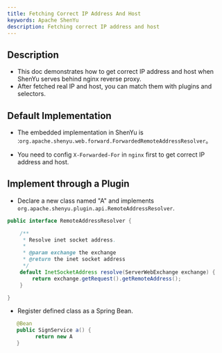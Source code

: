 ```yaml
---
title: Fetching Correct IP Address And Host
keywords: Apache ShenYu
description: Fetching correct IP address and host
---
```


## Description

* This doc demonstrates how to get correct IP address and host when ShenYu serves behind nginx reverse proxy.
* After fetched real IP and host, you can match them with plugins and selectors.

## Default Implementation

*  The embedded implementation in ShenYu is :`org.apache.shenyu.web.forward.ForwardedRemoteAddressResolver`。

*  You need to config `X-Forwarded-For` in `nginx` first to get correct IP address and host.


## Implement through a Plugin

* Declare a new class named "A" and implements `org.apache.shenyu.plugin.api.RemoteAddressResolver`.

```java
public interface RemoteAddressResolver {

    /**
     * Resolve inet socket address.
     *
     * @param exchange the exchange
     * @return the inet socket address
     */
    default InetSocketAddress resolve(ServerWebExchange exchange) {
        return exchange.getRequest().getRemoteAddress();
    }

}
```

* Register defined class as a Spring Bean.

```java
   @Bean
   public SignService a() {
         return new A
   }
```





